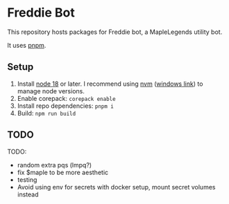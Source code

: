 # Freddie Bot

This repository hosts packages for Freddie bot, a MapleLegends utility bot.

It uses [pnpm](https://pnpm.io/).

## Setup

1. Install [node 18](https://nodejs.org/en/download/) or later. I recommend using [nvm](https://github.com/nvm-sh/nvm) ([windows link](https://github.com/coreybutler/nvm-windows)) to manage node versions.
2. Enable corepack: `corepack enable`
3. Install repo dependencies: `pnpm i`
4. Build: `npm run build`

## TODO

TODO:

-   random extra pqs (lmpq?)
-   fix $maple to be more aesthetic
-   testing
-   Avoid using env for secrets with docker setup, mount secret volumes instead

